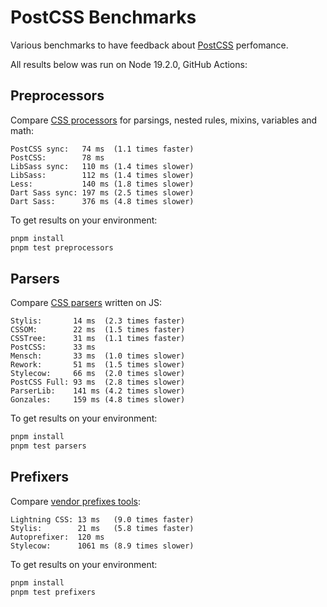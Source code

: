 # PostCSS Benchmarks

Various benchmarks to have feedback about [PostCSS] perfomance.

All results below was run on Node 19.2.0, GitHub Actions:

[PostCSS]: https://github.com/postcss/postcss


## Preprocessors

Compare [CSS processors] for parsings, nested rules, mixins, variables and math:

```
PostCSS sync:   74 ms  (1.1 times faster)
PostCSS:        78 ms
LibSass sync:   110 ms (1.4 times slower)
LibSass:        112 ms (1.4 times slower)
Less:           140 ms (1.8 times slower)
Dart Sass sync: 197 ms (2.5 times slower)
Dart Sass:      376 ms (4.8 times slower)
```

To get results on your environment:

```sh
pnpm install
pnpm test preprocessors
```

[CSS processors]: https://github.com/postcss/benchmark/blob/main/preprocessors.js


## Parsers

Compare [CSS parsers] written on JS:

```
Stylis:       14 ms  (2.3 times faster)
CSSOM:        22 ms  (1.5 times faster)
CSSTree:      31 ms  (1.1 times faster)
PostCSS:      33 ms
Mensch:       33 ms  (1.0 times slower)
Rework:       51 ms  (1.5 times slower)
Stylecow:     66 ms  (2.0 times slower)
PostCSS Full: 93 ms  (2.8 times slower)
ParserLib:    141 ms (4.2 times slower)
Gonzales:     159 ms (4.8 times slower)
```

To get results on your environment:

```sh
pnpm install
pnpm test parsers
```

[CSS parsers]: https://github.com/postcss/benchmark/blob/main/parsers.js


## Prefixers

Compare [vendor prefixes tools]:

```
Lightning CSS: 13 ms   (9.0 times faster)
Stylis:        21 ms   (5.8 times faster)
Autoprefixer:  120 ms
Stylecow:      1061 ms (8.9 times slower)
```

To get results on your environment:

```sh
pnpm install
pnpm test prefixers
```

[vendor prefixes tools]: https://github.com/postcss/benchmark/blob/main/prefixers.js
